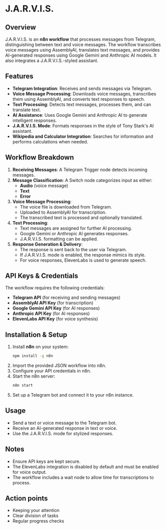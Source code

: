 # J.A.R.V.I.S.

## Overview
J.A.R.V.I.S. is an **n8n workflow** that processes messages from Telegram, distinguishing between text and voice messages. The workflow transcribes voice messages using AssemblyAI, translates text messages, and provides AI-generated responses using Google Gemini and Anthropic AI models. It also integrates a J.A.R.V.I.S.-styled assistant.

## Features
- **Telegram Integration**: Receives and sends messages via Telegram.
- **Voice Message Processing**: Downloads voice messages, transcribes them using AssemblyAI, and converts text responses to speech.
- **Text Processing**: Detects text messages, processes them, and can translate text.
- **AI Assistance**: Uses Google Gemini and Anthropic AI to generate intelligent responses.
- **J.A.R.V.I.S. Mode**: Formats responses in the style of Tony Stark's AI assistant.
- **Wikipedia and Calculator Integration**: Searches for information and performs calculations when needed.

## Workflow Breakdown
1. **Receiving Messages**: A Telegram Trigger node detects incoming messages.
2. **Message Classification**: A Switch node categorizes input as either:
   - **Audio** (voice message)
   - **Text**
   - **Error**
3. **Voice Message Processing**:
   - The voice file is downloaded from Telegram.
   - Uploaded to AssemblyAI for transcription.
   - The transcribed text is processed and optionally translated.
4. **Text Processing**:
   - Text messages are assigned for further AI processing.
   - Google Gemini or Anthropic AI generates responses.
   - J.A.R.V.I.S. formatting can be applied.
5. **Response Generation & Delivery**:
   - The response is sent back to the user via Telegram.
   - If J.A.R.V.I.S. mode is enabled, the response mimics its style.
   - For voice responses, ElevenLabs is used to generate speech.

## API Keys & Credentials
The workflow requires the following credentials:
- **Telegram API** (for receiving and sending messages)
- **AssemblyAI API Key** (for transcription)
- **Google Gemini API Key** (for AI responses)
- **Anthropic API Key** (for AI responses)
- **ElevenLabs API Key** (for voice synthesis)

## Installation & Setup
1. Install **n8n** on your system:
   ```sh
   npm install -g n8n
   ```
2. Import the provided JSON workflow into n8n.
3. Configure your API credentials in n8n.
4. Start the n8n server:
   ```sh
   n8n start
   ```
5. Set up a Telegram bot and connect it to your n8n instance.

## Usage
- Send a text or voice message to the Telegram bot.
- Receive an AI-generated response in text or voice.
- Use the J.A.R.V.I.S. mode for stylized responses.
## Notes
- Ensure API keys are kept secure.
- The ElevenLabs integration is disabled by default and must be enabled for voice output.
- The workflow includes a wait node to allow time for transcriptions to process.
## Action points
- Keeping your attention
- Clear division of tasks
- Regular progress checks
